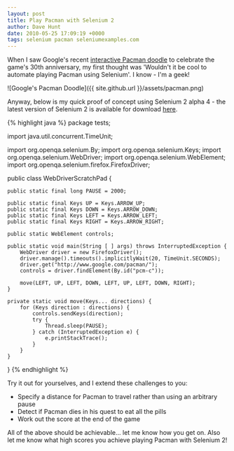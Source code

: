 ```yaml
---
layout: post
title: Play Pacman with Selenium 2
author: Dave Hunt
date: 2010-05-25 17:09:19 +0000
tags: selenium pacman seleniumexamples.com
---
```

When I saw Google's recent
[interactive Pacman doodle](http://www.google.com/pacman/) to celebrate the
game's 30th anniversary, my first thought was 'Wouldn't it be cool to automate
playing Pacman using Selenium'. I know - I'm a geek!<!--more-->

![Google's Pacman Doodle]({{ site.github.url }}/assets/pacman.png)

Anyway, below is my quick proof of concept using Selenium 2 alpha 4  - the
latest version of Selenium 2 is available for download
[here](http://code.google.com/p/selenium/downloads/list).

{% highlight java %}
package tests;

import java.util.concurrent.TimeUnit;

import org.openqa.selenium.By;
import org.openqa.selenium.Keys;
import org.openqa.selenium.WebDriver;
import org.openqa.selenium.WebElement;
import org.openqa.selenium.firefox.FirefoxDriver;

public class WebDriverScratchPad {

	public static final long PAUSE = 2000;

	public static final Keys UP = Keys.ARROW_UP;
	public static final Keys DOWN = Keys.ARROW_DOWN;
	public static final Keys LEFT = Keys.ARROW_LEFT;
	public static final Keys RIGHT = Keys.ARROW_RIGHT;

	public static WebElement controls;

	public static void main(String [ ] args) throws InterruptedException {
		WebDriver driver = new FirefoxDriver();
		driver.manage().timeouts().implicitlyWait(20, TimeUnit.SECONDS);
		driver.get("http://www.google.com/pacman/");
		controls = driver.findElement(By.id("pcm-c"));

		move(LEFT, UP, LEFT, DOWN, LEFT, UP, LEFT, DOWN, RIGHT);
	}

	private static void move(Keys... directions) {
		for (Keys direction : directions) {
			controls.sendKeys(direction);
			try {
				Thread.sleep(PAUSE);
			} catch (InterruptedException e) {
				e.printStackTrace();
			}
		}
	}

}
{% endhighlight %}

Try it out for yourselves, and I extend these challenges to you:

 * Specify a distance for Pacman to travel rather than using an arbitrary pause
 * Detect if Pacman dies in his quest to eat all the pills
 * Work out the score at the end of the game

All of the above should be achievable... let me know how you get on. Also let me
know what high scores you achieve playing Pacman with Selenium 2!
